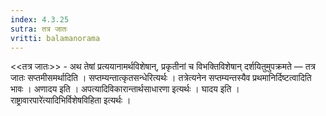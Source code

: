 ```yaml
---
index: 4.3.25
sutra: तत्र जातः
vritti: balamanorama
---
```


<<तत्र जातः>> - अथ तेषां प्रत्ययानामर्थविशेषान्, प्रकृतीनां च विभक्तिविशेषान् दर्शयितुमुपक्रमते — तत्र जातः सप्तमीसमर्थादिति । सप्तम्यन्तात्कृतसन्धेरित्यर्थः । तत्रेत्यनेन सप्तम्यन्तस्यैव प्रथमानिर्दिष्टत्वादिति भावः । अणादय इति । अपत्यादिविकारान्तार्थसाधारणा इत्यर्थः । घादय इति ।राष्ट्रावारपारे॑त्यादिभिर्विशेषविहिता इत्यर्थः । 